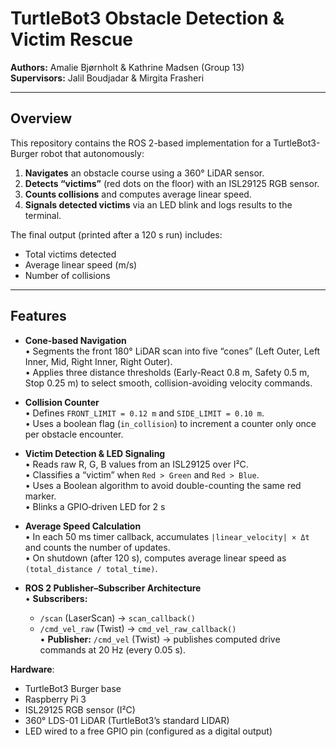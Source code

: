 # TurtleBot3 Obstacle Detection & Victim Rescue

**Authors:** Amalie Bjørnholt & Kathrine Madsen (Group 13)  
**Supervisors:** Jalil Boudjadar & Mirgita Frasheri  

---

## Overview

This repository contains the ROS 2-based implementation for a TurtleBot3-Burger robot that autonomously:

1. **Navigates** an obstacle course using a 360° LiDAR sensor.
2. **Detects “victims”** (red dots on the floor) with an ISL29125 RGB sensor.
3. **Counts collisions** and computes average linear speed.
4. **Signals detected victims** via an LED blink and logs results to the terminal.

The final output (printed after a 120 s run) includes:
- Total victims detected
- Average linear speed (m/s)
- Number of collisions

---

## Features

- **Cone-based Navigation**  
  • Segments the front 180° LiDAR scan into five “cones” (Left Outer, Left Inner, Mid, Right Inner, Right Outer).  
  • Applies three distance thresholds (Early-React 0.8 m, Safety 0.5 m, Stop 0.25 m) to select smooth, collision-avoiding velocity commands.

- **Collision Counter**  
  • Defines `FRONT_LIMIT = 0.12 m` and `SIDE_LIMIT = 0.10 m`.  
  • Uses a boolean flag (`in_collision`) to increment a counter only once per obstacle encounter.

- **Victim Detection & LED Signaling**  
  • Reads raw R, G, B values from an ISL29125 over I²C.  
  • Classifies a “victim” when `Red > Green` and `Red > Blue`.  
  • Uses a Boolean algorithm to avoid double-counting the same red marker.  
  • Blinks a GPIO‐driven LED for 2 s

- **Average Speed Calculation**  
  • In each 50 ms timer callback, accumulates `|linear_velocity| × Δt` and counts the number of updates.  
  • On shutdown (after 120 s), computes average linear speed as `(total_distance / total_time)`.

- **ROS 2 Publisher–Subscriber Architecture**  
  • **Subscribers:**  
    - `/scan` (LaserScan) → `scan_callback()`  
    - `/cmd_vel_raw` (Twist) → `cmd_vel_raw_callback()`  
  • **Publisher:** `/cmd_vel` (Twist) → publishes computed drive commands at 20 Hz (every 0.05 s).

**Hardware**:  
   - TurtleBot3 Burger base  
   - Raspberry Pi 3  
   - ISL29125 RGB sensor (I²C)  
   - 360° LDS-01 LiDAR (TurtleBot3’s standard LIDAR)  
   - LED wired to a free GPIO pin (configured as a digital output)  


